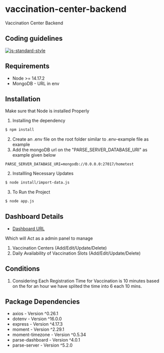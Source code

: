 # vaccination-center-backend
Vaccination Center Backend

## Coding guidelines

[![js-standard-style](https://cdn.rawgit.com/feross/standard/master/badge.svg)](http://standardjs.com)

## Requirements

  - Node >= 14.17.2
  - MongoDB - URL in env

## Installation

Make sure that Node is installed Properly
1. Installing the dependency
```sh
$ npm install
```
2. Create an .env file on the root folder similar to .env-example file as example
3. Add the mongoDB url on the "PARSE_SERVER_DATABASE_URI" as example given below
```
PARSE_SERVER_DATABASE_URI=mongodb://0.0.0.0:27017/hometest
```
2. Installling Necessary Updates 
```sh
$ node install/import-data.js 
```
3. To Run the Project
```sh
$ node app.js
```

## Dashboard Details
* [Dashboard URL](http://localhost:1550/dashboard/apps/HOMEAGE/)

Which will Act as a admin panel to manage
1. Vaccination Centers (Add/Edit/Update/Delete)
2. Daily Availability of Vaccination Slots (Add/Edit/Update/Delete)

## Conditions
1. Considering Each Registration Time for Vaccination is 10 minutes based on the for an hour we have splited the time into 6 each 10 mins.

## Package Dependencies

* axios                 - Version ^0.26.1 
* dotenv                - Version ^16.0.0 
* express               - Version ^4.17.3 
* moment                - Version ^2.29.1 
* moment-timezone       - Version ^0.5.34 
* parse-dashboard       - Version ^4.0.1 
* parse-server          - Version ^5.2.0 
